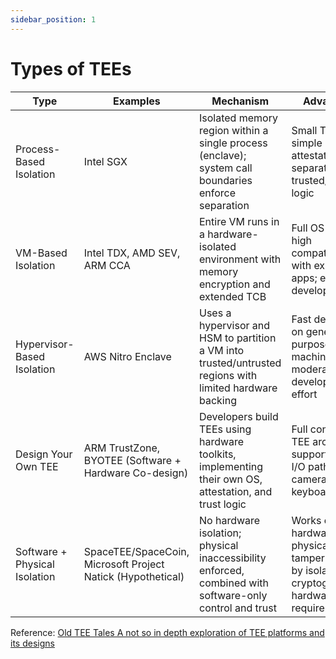 ```yaml
---
sidebar_position: 1
---
```


# Types of TEEs

| Type                          | Examples                                                  | Mechanism                                                                                                | Advantages                                                                          | Disadvantages                                                                                 | Notes                                                                                             |
|-------------------------------|-----------------------------------------------------------|----------------------------------------------------------------------------------------------------------|-------------------------------------------------------------------------------------|-----------------------------------------------------------------------------------------------|---------------------------------------------------------------------------------------------------|
| Process-Based Isolation       | Intel SGX                                                 | Isolated memory region within a single process (enclave); system call boundaries enforce separation        | Small TCB; simple attestation; clear separation of trusted/untrusted logic          | Hard to develop; needs code rewrites; poor support for legacy apps                            | First widely-used commercial TEE; foundational model for enclave-based security                   |
| VM-Based Isolation            | Intel TDX, AMD SEV, ARM CCA                               | Entire VM runs in a hardware-isolated environment with memory encryption and extended TCB                | Full OS access; high compatibility with existing apps; easy for developers          | Large TCB; complex attestation; potential need for runtime monitoring                         | Emerging as the preferred model for cloud-native TEEs; trades security for dev ease             |
| Hypervisor-Based Isolation    | AWS Nitro Enclave                                         | Uses a hypervisor and HSM to partition a VM into trusted/untrusted regions with limited hardware backing | Fast deployment on general-purpose machines; moderate development effort            | Relies on EC2 host instance encryption; limited device support; weaker isolation assumptions  | A transitional model between legacy and full VM-based TEEs; good for cloud services             |
| Design Your Own TEE           | ARM TrustZone, BYOTEE (Software + Hardware Co-design)     | Developers build TEEs using hardware toolkits, implementing their own OS, attestation, and trust logic   | Full control over TEE architecture; supports trusted I/O paths (e.g., camera, keyboard) | Extremely complex to implement; requires custom OS, provisioning, and attestation design      | Best suited for embedded/mobile systems or privacy-critical interfaces                            |
| Software + Physical Isolation | SpaceTEE/SpaceCoin, Microsoft Project Natick (Hypothetical) | No hardware isolation; physical inaccessibility enforced, combined with software-only control and trust  | Works on any hardware; physically tamper-resistant by isolation; zero cryptographic hardware requirements | Relies entirely on no physical access; unverifiable; not suited for hostile environments    | Conceptual TEE model; good for compliance-driven or closed-system deployment                    |

Reference: [Old TEE Tales A not so in depth exploration of TEE platforms and its designs](https://www.youtube.com/watch?v=-uTmlsBg3oY)
